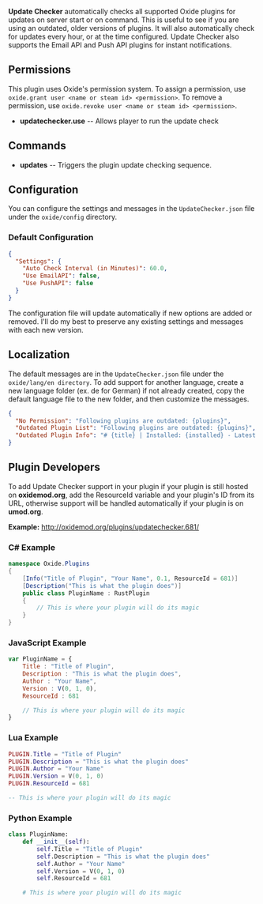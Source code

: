 **Update Checker** automatically checks all supported Oxide plugins for updates on server start or on command. This is useful to see if you are using an outdated, older versions of plugins. It will also automatically check for updates every hour, or at the time configured. Update Checker also supports the Email API and Push API plugins for instant notifications.

## Permissions

This plugin uses Oxide's permission system. To assign a permission, use `oxide.grant user <name or steam id> <permission>`. To remove a permission, use `oxide.revoke user <name or steam id> <permission>`.

- **updatechecker.use** -- Allows player to run the update check

## Commands

- **updates** -- Triggers the plugin update checking sequence.

## Configuration

You can configure the settings and messages in the `UpdateChecker.json` file under the `oxide/config` directory.

### Default Configuration

```json
{
  "Settings": {
    "Auto Check Interval (in Minutes)": 60.0,
    "Use EmailAPI": false,
    "Use PushAPI": false
  }
}
```

The configuration file will update automatically if new options are added or removed. I'll do my best to preserve any existing settings and messages with each new version.

## Localization

The default messages are in the `UpdateChecker.json` file under the `oxide/lang/en directory`. To add support for another language, create a new language folder (ex. de for German) if not already created, copy the default language file to the new folder, and then customize the messages.

```json
{
  "No Permission": "Following plugins are outdated: {plugins}",
  "Outdated Plugin List": "Following plugins are outdated: {plugins}",
  "Outdated Plugin Info": "# {title} | Installed: {installed} - Latest: {latest} | {url}"
}
```

## Plugin Developers

To add Update Checker support in your plugin if your plugin is still hosted on **oxidemod.org**, add the ResourceId variable and your plugin's ID from its URL, otherwise support will be handled automatically if your plugin is on **umod.org**.

**Example:** http://oxidemod.org/plugins/updatechecker.681/

### C# Example
```csharp
namespace Oxide.Plugins
{
    [Info("Title of Plugin", "Your Name", 0.1, ResourceId = 681)]
    [Description("This is what the plugin does")]
    public class PluginName : RustPlugin
    {
        // This is where your plugin will do its magic
    }
}
```

### JavaScript Example
```javascript
var PluginName = {
    Title : "Title of Plugin",
    Description : "This is what the plugin does",
    Author : "Your Name",
    Version : V(0, 1, 0),
    ResourceId : 681

    // This is where your plugin will do its magic
}
```

### Lua Example
```lua
PLUGIN.Title = "Title of Plugin"
PLUGIN.Description = "This is what the plugin does"
PLUGIN.Author = "Your Name"
PLUGIN.Version = V(0, 1, 0)
PLUGIN.ResourceId = 681

-- This is where your plugin will do its magic
```

### Python Example
```python
class PluginName:
    def __init__(self):
        self.Title = "Title of Plugin"
        self.Description = "This is what the plugin does"
        self.Author = "Your Name"
        self.Version = V(0, 1, 0)
        self.ResourceId = 681

    # This is where your plugin will do its magic
```
